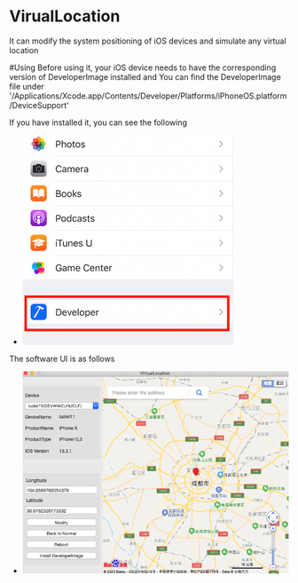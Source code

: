 # VirualLocation
It can modify the system positioning of iOS devices and simulate any virtual location

#Using
Before using it, your iOS device needs to have the corresponding version of DeveloperImage installed and You can find the DeveloperImage file under '/Applications/Xcode.app/Contents/Developer/Platforms/iPhoneOS.platform/DeviceSupport'

If you have installed it, you can see the following

- ![developePre.PNG](developePre.PNG)

The software UI is as follows

- ![virtuallocationPre.png](virtuallocationPre.png)


